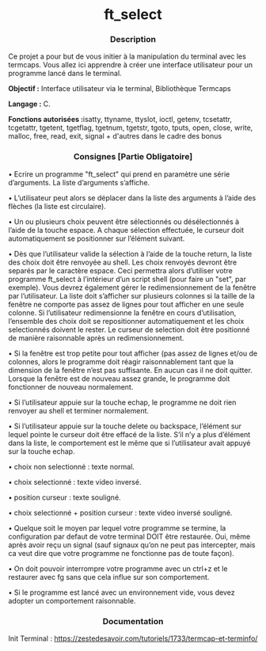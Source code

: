 <h1 align="center">
ft_select 
</h1>

<h3 align="center"><b>Description</b></h3>
<p>Ce projet a pour but de vous initier à la manipulation du terminal avec les termcaps. Vous allez ici apprendre à créer une interface utilisateur pour un programme lancé dans le terminal.</p>

<p><b>Objectif :</b> Interface utilisateur via le terminal, Bibliothèque Termcaps</p>
<p><b>Langage :</b> C.</p>
<p><b>Fonctions autorisées :</b>isatty, ttyname, ttyslot, ioctl, getenv, tcsetattr, tcgetattr, tgetent, tgetflag, tgetnum, tgetstr, tgoto, tputs, open, close, write, malloc, free, read, exit, signal + d'autres dans le cadre des bonus</p>

<h3 align="center">Consignes [Partie Obligatoire]</h3>
<p>• Ecrire un programme "ft_select" qui prend en paramètre une série d’arguments.
La liste d’arguments s’affiche.</p>
<p>• L’utilisateur peut alors se déplacer dans la liste des arguments à l’aide des flèches
(la liste est circulaire).</p>
<p>• Un ou plusieurs choix peuvent être sélectionnés ou désélectionnés à l’aide de la
touche espace. A chaque sélection effectuée, le curseur doit automatiquement se
positionner sur l’élément suivant.</p>
<p>• Dès que l’utilisateur valide la sélection à l’aide de la touche return, la liste des
choix doit être renvoyée au shell. Les choix renvoyés devront être separés par
le caractère espace. Ceci permettra alors d’utiliser votre programme ft_select à
l’intérieur d’un script shell (pour faire un "set", par exemple).
Vous devrez également gérer le redimensionnement de la fenêtre par l’utilisateur.
La liste doit s’afficher sur plusieurs colonnes si la taille de la fenêtre ne comporte
pas assez de lignes pour tout afficher en une seule colonne. Si l’utilisateur redimensionne la fenêtre en cours d’utilisation, l’ensemble des choix doit se repositionner
automatiquement et les choix selectionnés doivent le rester. Le curseur de selection
doit être positionné de manière raisonnable après un redimensionnement.</p>
<p>• Si la fenêtre est trop petite pour tout afficher (pas assez de lignes et/ou de colonnes,
alors le programme doit réagir raisonnablement tant que la dimension de la fenêtre
n’est pas suffisante. En aucun cas il ne doit quitter. Lorsque la fenêtre est de
nouveau assez grande, le programme doit fonctionner de nouveau normalement.</p>
<p>• Si l’utilisateur appuie sur la touche echap, le programme ne doit rien renvoyer au
shell et terminer normalement.</p>
<p>• Si l’utilisateur appuie sur la touche delete ou backspace, l’élément sur lequel
pointe le curseur doit être effacé de la liste. S’il n’y a plus d’élément dans la liste,
le comportement est le même que si l’utilisateur avait appuyé sur la touche echap.
<p>• choix non selectionné : texte normal.</p>
<p>• choix selectionné : texte video inversé.</p>
<p>• position curseur : texte souligné.</p>
<p>• choix selectionné + position curseur : texte video inversé souligné.
<p>• Quelque soit le moyen par lequel votre programme se termine, la configuration
par defaut de votre terminal DOIT être restaurée. Oui, même après avoir reçu
un signal (sauf signaux qu’on ne peut pas intercepter, mais ca veut dire que votre
programme ne fonctionne pas de toute façon).</p>
<p>• On doit pouvoir interrompre votre programme avec un ctrl+z et le restaurer avec
fg sans que cela influe sur son comportement.</p>
<p>• Si le programme est lancé avec un environnement vide, vous devez adopter un
comportement raisonnable.</p>

<h3 align="center"> Documentation </h3>

Init Terminal : https://zestedesavoir.com/tutoriels/1733/termcap-et-terminfo/
